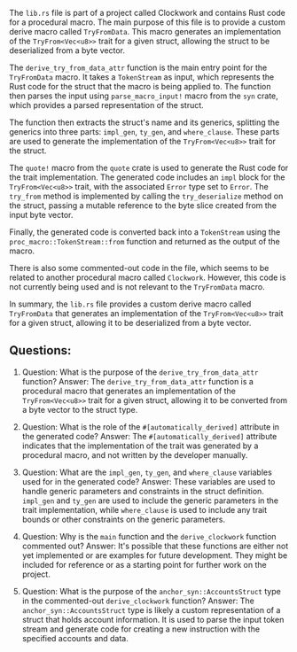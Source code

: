 
The `lib.rs` file is part of a project called Clockwork and contains Rust code for a procedural macro. The main purpose of this file is to provide a custom derive macro called `TryFromData`. This macro generates an implementation of the `TryFrom<Vec<u8>>` trait for a given struct, allowing the struct to be deserialized from a byte vector.

The `derive_try_from_data_attr` function is the main entry point for the `TryFromData` macro. It takes a `TokenStream` as input, which represents the Rust code for the struct that the macro is being applied to. The function then parses the input using `parse_macro_input!` macro from the `syn` crate, which provides a parsed representation of the struct.

The function then extracts the struct's name and its generics, splitting the generics into three parts: `impl_gen`, `ty_gen`, and `where_clause`. These parts are used to generate the implementation of the `TryFrom<Vec<u8>>` trait for the struct.

The `quote!` macro from the `quote` crate is used to generate the Rust code for the trait implementation. The generated code includes an `impl` block for the `TryFrom<Vec<u8>>` trait, with the associated `Error` type set to `Error`. The `try_from` method is implemented by calling the `try_deserialize` method on the struct, passing a mutable reference to the byte slice created from the input byte vector.

Finally, the generated code is converted back into a `TokenStream` using the `proc_macro::TokenStream::from` function and returned as the output of the macro.

There is also some commented-out code in the file, which seems to be related to another procedural macro called `Clockwork`. However, this code is not currently being used and is not relevant to the `TryFromData` macro.

In summary, the `lib.rs` file provides a custom derive macro called `TryFromData` that generates an implementation of the `TryFrom<Vec<u8>>` trait for a given struct, allowing it to be deserialized from a byte vector.
## Questions: 
 1. Question: What is the purpose of the `derive_try_from_data_attr` function?
   Answer: The `derive_try_from_data_attr` function is a procedural macro that generates an implementation of the `TryFrom<Vec<u8>>` trait for a given struct, allowing it to be converted from a byte vector to the struct type.

2. Question: What is the role of the `#[automatically_derived]` attribute in the generated code?
   Answer: The `#[automatically_derived]` attribute indicates that the implementation of the trait was generated by a procedural macro, and not written by the developer manually.

3. Question: What are the `impl_gen`, `ty_gen`, and `where_clause` variables used for in the generated code?
   Answer: These variables are used to handle generic parameters and constraints in the struct definition. `impl_gen` and `ty_gen` are used to include the generic parameters in the trait implementation, while `where_clause` is used to include any trait bounds or other constraints on the generic parameters.

4. Question: Why is the `main` function and the `derive_clockwork` function commented out?
   Answer: It's possible that these functions are either not yet implemented or are examples for future development. They might be included for reference or as a starting point for further work on the project.

5. Question: What is the purpose of the `anchor_syn::AccountsStruct` type in the commented-out `derive_clockwork` function?
   Answer: The `anchor_syn::AccountsStruct` type is likely a custom representation of a struct that holds account information. It is used to parse the input token stream and generate code for creating a new instruction with the specified accounts and data.
    